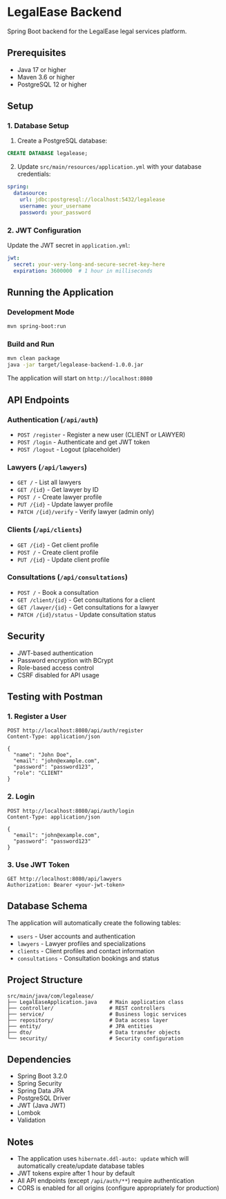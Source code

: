# LegalEase Backend

Spring Boot backend for the LegalEase legal services platform.

## Prerequisites

- Java 17 or higher
- Maven 3.6 or higher
- PostgreSQL 12 or higher

## Setup

### 1. Database Setup

1. Create a PostgreSQL database:
```sql
CREATE DATABASE legalease;
```

2. Update `src/main/resources/application.yml` with your database credentials:
```yaml
spring:
  datasource:
    url: jdbc:postgresql://localhost:5432/legalease
    username: your_username
    password: your_password
```

### 2. JWT Configuration

Update the JWT secret in `application.yml`:
```yaml
jwt:
  secret: your-very-long-and-secure-secret-key-here
  expiration: 3600000  # 1 hour in milliseconds
```

## Running the Application

### Development Mode
```bash
mvn spring-boot:run
```

### Build and Run
```bash
mvn clean package
java -jar target/legalease-backend-1.0.0.jar
```

The application will start on `http://localhost:8080`

## API Endpoints

### Authentication (`/api/auth`)
- `POST /register` - Register a new user (CLIENT or LAWYER)
- `POST /login` - Authenticate and get JWT token
- `POST /logout` - Logout (placeholder)

### Lawyers (`/api/lawyers`)
- `GET /` - List all lawyers
- `GET /{id}` - Get lawyer by ID
- `POST /` - Create lawyer profile
- `PUT /{id}` - Update lawyer profile
- `PATCH /{id}/verify` - Verify lawyer (admin only)

### Clients (`/api/clients`)
- `GET /{id}` - Get client profile
- `POST /` - Create client profile
- `PUT /{id}` - Update client profile

### Consultations (`/api/consultations`)
- `POST /` - Book a consultation
- `GET /client/{id}` - Get consultations for a client
- `GET /lawyer/{id}` - Get consultations for a lawyer
- `PATCH /{id}/status` - Update consultation status

## Security

- JWT-based authentication
- Password encryption with BCrypt
- Role-based access control
- CSRF disabled for API usage

## Testing with Postman

### 1. Register a User
```http
POST http://localhost:8080/api/auth/register
Content-Type: application/json

{
  "name": "John Doe",
  "email": "john@example.com",
  "password": "password123",
  "role": "CLIENT"
}
```

### 2. Login
```http
POST http://localhost:8080/api/auth/login
Content-Type: application/json

{
  "email": "john@example.com",
  "password": "password123"
}
```

### 3. Use JWT Token
```http
GET http://localhost:8080/api/lawyers
Authorization: Bearer <your-jwt-token>
```

## Database Schema

The application will automatically create the following tables:
- `users` - User accounts and authentication
- `lawyers` - Lawyer profiles and specializations
- `clients` - Client profiles and contact information
- `consultations` - Consultation bookings and status

## Project Structure

```
src/main/java/com/legalease/
├── LegalEaseApplication.java    # Main application class
├── controller/                  # REST controllers
├── service/                     # Business logic services
├── repository/                  # Data access layer
├── entity/                      # JPA entities
├── dto/                         # Data transfer objects
└── security/                    # Security configuration
```

## Dependencies

- Spring Boot 3.2.0
- Spring Security
- Spring Data JPA
- PostgreSQL Driver
- JWT (Java JWT)
- Lombok
- Validation

## Notes

- The application uses `hibernate.ddl-auto: update` which will automatically create/update database tables
- JWT tokens expire after 1 hour by default
- All API endpoints (except `/api/auth/**`) require authentication
- CORS is enabled for all origins (configure appropriately for production)





